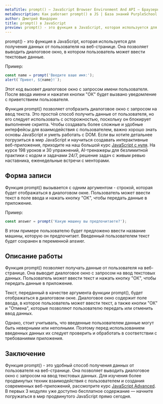 ```yaml
---
metaTitle: prompt() – JavaScript Browser Environment And API – Браузерное окружение и API в JS
metaDescription: Как работает prompt() в JS | База знаний PurpleSchool
author: Дмитрий Фандорин
title: prompt() в JavaScript
preview: prompt() - это функция в JavaScript, которая используется для получения данных от пользователя на веб-странице...
---
```


prompt() - это функция в JavaScript, которая используется для получения данных от пользователя на веб-странице. Она позволяет выводить диалоговое окно, в котором пользователь может ввести текстовые данные.

Пример:

```javascript
const name = prompt('Введите ваше имя:');
alert(`Привет, ${name}!`);
```

Этот код вызовет диалоговое окно с запросом имени пользователя. После ввода имени и нажатия кнопки "ОК" будет вызвано уведомление с приветствием пользователя.

Функция prompt() позволяет отобразить диалоговое окно с запросом на ввод текста. Это простой способ получить данные от пользователя, но его следует использовать с осторожностью, поскольку он блокирует выполнение скрипта. Чтобы создавать более сложные и удобные интерфейсы для взаимодействия с пользователем, важно хорошо знать основы JavaScript и уметь работать с DOM. Если вы хотите детальнее погрузиться в мир JavaScript и научиться создавать интерактивные веб-приложения, приходите на наш большой курс [JavaScript с нуля](https://purpleschool.ru/course/javascript-basics?utm_source=knowledgebase&utm_medium=text&utm_campaign=prompt-v-javascript). На курсе 198 уроков и 30 упражнений, AI-тренажеры для безлимитной практики с кодом и задачами 24/7, решение задач с живым ревью наставника, еженедельные встречи с менторами.

## Форма записи

Функция prompt() вызывается с одним аргументом - строкой, которая будет отображаться в диалоговом окне. Пользователь может ввести текст в поле ввода и нажать кнопку "ОК", чтобы передать данные в приложение.

Пример:

```javascript
const answer = prompt('Какую машину вы предпочитаете?');
```

В этом примере пользователю будет предложено ввести название машины, которую он предпочитает. Введенный пользователем текст будет сохранен в переменной answer.

## Описание работы

Функция prompt() позволяет получать данные от пользователя на веб-странице. Она выводит диалоговое окно с запросом на ввод текстовых данных. Пользователь может ввести текст и нажать кнопку "ОК", чтобы передать данные в приложение.

Текст, переданный в качестве аргумента функции prompt(), будет отображаться в диалоговом окне. Диалоговое окно содержит поле ввода, в которое пользователь может ввести текст, а также кнопки "ОК" и "Отмена", которые позволяют пользователю передать или отменить ввод данных.

Однако, стоит учитывать, что введенные пользователем данные могут быть неверными или неполными. Поэтому перед использованием введенных данных их следует проверить и обработать в соответствии с требованиями приложения.

## Заключение

Функция prompt() - это удобный способ получения данных от пользователя на веб-странице. Она позволяет выводить диалоговое окно с запросом на ввод текстовых данных. Для изучения более продвинутых техник взаимодействия с пользователем и создания современных веб-приложений, рассмотрите курс [JavaScript Advanced](https://purpleschool.ru/course/javascript-advanced?utm_source=knowledgebase&utm_medium=text&utm_campaign=prompt-v-javascript). В первых 3 модулях уже доступно бесплатное содержание — начните погружаться в мир продвинутого JavaScript прямо сегодня.
